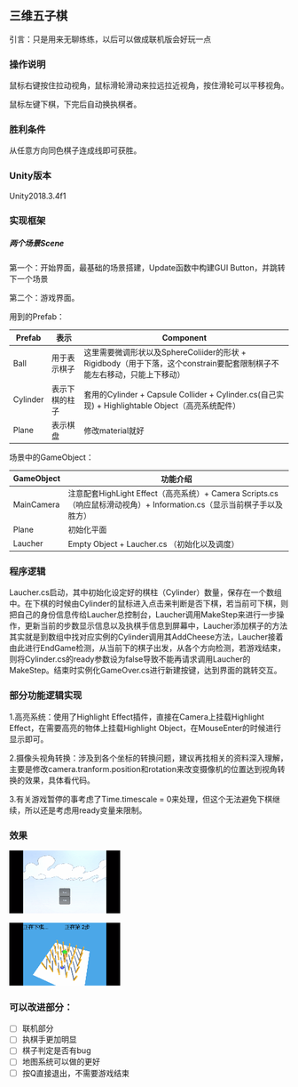 ## 三维五子棋

引言：只是用来无聊练练，以后可以做成联机版会好玩一点

### 操作说明

鼠标右键按住拉动视角，鼠标滑轮滑动来拉远拉近视角，按住滑轮可以平移视角。

鼠标左键下棋，下完后自动换执棋者。

### 胜利条件

从任意方向同色棋子连成线即可获胜。

### Unity版本

Unity2018.3.4f1

### 实现框架

##### 两个场景Scene

第一个：开始界面，最基础的场景搭建，Update函数中构建GUI Button，并跳转下一个场景

第二个：游戏界面。

用到的Prefab：

| Prefab   | 表示           | Component                                                    |
| -------- | -------------- | ------------------------------------------------------------ |
| Ball     | 用于表示棋子   | 这里需要微调形状以及SphereColiider的形状 + Rigidbody（用于下落，这个constrain要配套限制棋子不能左右移动，只能上下移动） |
| Cylinder | 表示下棋的柱子 | 套用的Cylinder + Capsule Collider + Cylinder.cs(自己实现) + Highlightable Object（高亮系统配件） |
| Plane    | 表示棋盘       | 修改material就好                                             |

场景中的GameObject：

| GameObject | 功能介绍                                                     |
| ---------- | ------------------------------------------------------------ |
| MainCamera | 注意配套HighLight Effect（高亮系统）+ Camera Scripts.cs（响应鼠标滑动视角）+ Information.cs（显示当前棋子手以及胜方） |
| Plane      | 初始化平面                                                   |
| Laucher    | Empty Object + Laucher.cs （初始化以及调度）                 |

### 程序逻辑

Laucher.cs启动，其中初始化设定好的棋柱（Cylinder）数量，保存在一个数组中。在下棋的时候由Cylinder的鼠标进入点击来判断是否下棋，若当前可下棋，则把自己的身份信息传给Laucher总控制台，Laucher调用MakeStep来进行一步操作，更新当前的步数显示信息以及执棋手信息到屏幕中，Laucher添加棋子的方法其实就是到数组中找对应实例的Cylinder调用其AddCheese方法，Laucher接着由此进行EndGame检测，从当前下的棋子出发，从各个方向检测，若游戏结束，则将Cylinder.cs的ready参数设为false导致不能再请求调用Laucher的MakeStep。结束时实例化GameOver.cs进行新建按键，达到界面的跳转交互。

### 部分功能逻辑实现

1.高亮系统：使用了Highlight Effect插件，直接在Camera上挂载Highlight Effect，在需要高亮的物体上挂载Highlight Object，在MouseEnter的时候进行显示即可。

2.摄像头视角转换：涉及到各个坐标的转换问题，建议再找相关的资料深入理解，主要是修改camera.tranform.position和rotation来改变摄像机的位置达到视角转换的效果，具体看代码。

3.有关游戏暂停的事考虑了Time.timescale = 0来处理，但这个无法避免下棋继续，所以还是考虑用ready变量来限制。

### 效果

![](gif\Learn3DUI.gif)

![](gif\Learn3Dgame.gif)

### 可以改进部分：

- [ ] 联机部分
- [ ] 执棋手更加明显
- [ ] 棋子判定是否有bug
- [ ] 地图系统可以做的更好
- [ ] 按Q直接退出，不需要游戏结束